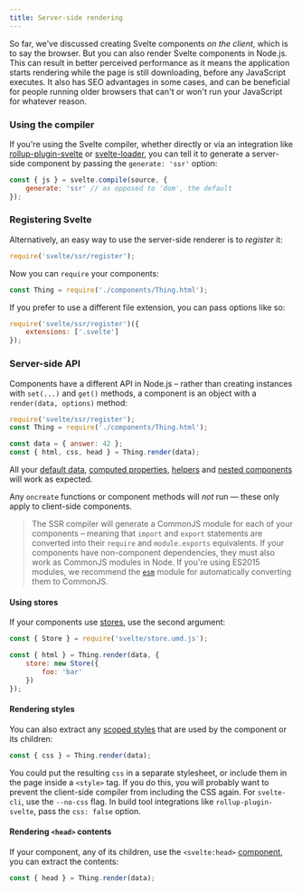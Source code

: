 ```yaml
---
title: Server-side rendering
---
```


So far, we've discussed creating Svelte components *on the client*, which is to say the browser. But you can also render Svelte components in Node.js. This can result in better perceived performance as it means the application starts rendering while the page is still downloading, before any JavaScript executes. It also has SEO advantages in some cases, and can be beneficial for people running older browsers that can't or won't run your JavaScript for whatever reason.


### Using the compiler

If you're using the Svelte compiler, whether directly or via an integration like [rollup-plugin-svelte](https://github.com/rollup/rollup-plugin-svelte) or [svelte-loader](https://github.com/sveltejs/svelte-loader), you can tell it to generate a server-side component by passing the `generate: 'ssr'` option:

```js
const { js } = svelte.compile(source, {
	generate: 'ssr' // as opposed to 'dom', the default
});
```


### Registering Svelte

Alternatively, an easy way to use the server-side renderer is to *register* it:

```js
require('svelte/ssr/register');
```

Now you can `require` your components:

```js
const Thing = require('./components/Thing.html');
```

If you prefer to use a different file extension, you can pass options like so:

```js
require('svelte/ssr/register')({
	extensions: ['.svelte']
});
```


### Server-side API

Components have a different API in Node.js – rather than creating instances with `set(...)` and `get()` methods, a component is an object with a `render(data, options)` method:

```js
require('svelte/ssr/register');
const Thing = require('./components/Thing.html');

const data = { answer: 42 };
const { html, css, head } = Thing.render(data);
```

All your [default data](guide#default-data), [computed properties](guide#computed-properties), [helpers](guide#helpers) and [nested components](guide#nested-components) will work as expected.

Any `oncreate` functions or component methods will *not* run — these only apply to client-side components.

> The SSR compiler will generate a CommonJS module for each of your components – meaning that `import` and `export` statements are converted into their `require` and `module.exports` equivalents. If your components have non-component dependencies, they must also work as CommonJS modules in Node. If you're using ES2015 modules, we recommend the [`esm`](https://github.com/standard-things/esm) module for automatically converting them to CommonJS.



#### Using stores

If your components use [stores](guide#state-management), use the second argument:

```js
const { Store } = require('svelte/store.umd.js');

const { html } = Thing.render(data, {
	store: new Store({
		foo: 'bar'
	})
});
```


#### Rendering styles

You can also extract any [scoped styles](guide#scoped-styles) that are used by the component or its children:

```js
const { css } = Thing.render(data);
```

You could put the resulting `css` in a separate stylesheet, or include them in the page inside a `<style>` tag. If you do this, you will probably want to prevent the client-side compiler from including the CSS again. For `svelte-cli`, use the `--no-css` flag. In build tool integrations like `rollup-plugin-svelte`, pass the `css: false` option.



#### Rendering `<head>` contents

If your component, any of its children, use the `<svelte:head>` [component](guide#-head-tags), you can extract the contents:

```js
const { head } = Thing.render(data);
```